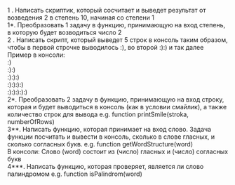 1 . Написать скриптик, который сосчитает и выведет результат от возведения 2 в степень 10, начиная со степени 1  
1*. Преобразовать 1 задачу в функцию, принимающую на вход степень, в которую будет возводиться число 2  
2 . Написать скрипт, который выведет 5 строк в консоль таким образом, чтобы в первой строчке выводилось :), во второй :):) и так далее  
Пример в консоли:  
:)  
:):)  
:):):)  
:):):):)  
:):):):):)  
2*. Преобразовать 2 задачу в функцию, принимающую на вход строку, которая и будет выводиться в консоль (как в условии смайлик), а также количество строк для вывода 
e.g. function printSmile(stroka, numberOfRows)  
3**. Написать функцию, которая принимает на вход слово. Задача функции посчитать и вывести в консоль, сколько в слове гласных, и сколько согласных букв.
e.g. function getWordStructure(word)  
В консоли: 
Слово (word) состоит из  (число) гласных и (число) согласных букв    
4***. Написать функцию, которая проверяет, является ли слово палиндромом
e.g. function isPalindrom(word)
